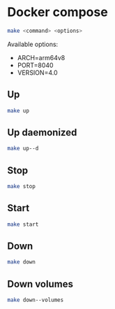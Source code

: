 # Docker compose

```sh
make <command> <options>
```

Available options:

* ARCH=arm64v8
* PORT=8040
* VERSION=4.0

## Up

```sh
make up
```

## Up daemonized

```sh
make up--d
```

## Stop

```sh
make stop
```

## Start

```sh
make start
```

## Down

```sh
make down
```

## Down volumes

```sh
make down--volumes
```
